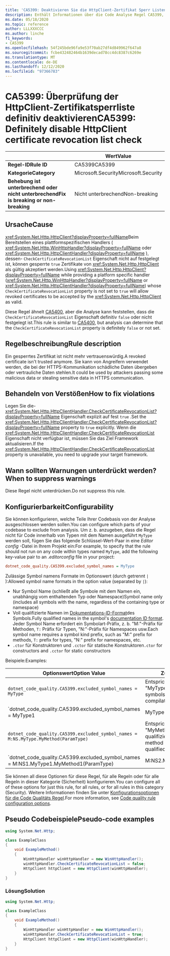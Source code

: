 ```yaml
---
title: 'CA5399: Deaktivieren Sie die HttpClient-Zertifikat Sperr Listen-Überprüfung (Code Analyse) definitiv.'
description: Enthält Informationen über die Code Analyse Regel CA5399, einschließlich der Gründe, der Behebung von Verstößen und der Zeit, zu der Sie unterdrückt werden soll.
ms.date: 05/18/2020
ms.topic: reference
author: LLLXXXCCC
ms.author: linche
f1_keywords:
- CA5399
ms.openlocfilehash: 54f245bde96fa9e53f70ab27df4d849962f647a8
ms.sourcegitcommit: fcbe432482464b1639decad78cc4dc8387c6269e
ms.translationtype: MT
ms.contentlocale: de-DE
ms.lasthandoff: 12/12/2020
ms.locfileid: "97366783"
---
```

# <a name="ca5399-definitely-disable-httpclient-certificate-revocation-list-check"></a><span data-ttu-id="eb782-103">CA5399: Überprüfung der HttpClient-Zertifikatsperrliste definitiv deaktivieren</span><span class="sxs-lookup"><span data-stu-id="eb782-103">CA5399: Definitely disable HttpClient certificate revocation list check</span></span>

| | <span data-ttu-id="eb782-104">Wert</span><span class="sxs-lookup"><span data-stu-id="eb782-104">Value</span></span> |
|-|-|
| <span data-ttu-id="eb782-105">**Regel-ID**</span><span class="sxs-lookup"><span data-stu-id="eb782-105">**Rule ID**</span></span> |<span data-ttu-id="eb782-106">CA5399</span><span class="sxs-lookup"><span data-stu-id="eb782-106">CA5399</span></span>|
| <span data-ttu-id="eb782-107">**Kategorie**</span><span class="sxs-lookup"><span data-stu-id="eb782-107">**Category**</span></span> |<span data-ttu-id="eb782-108">Microsoft.Security</span><span class="sxs-lookup"><span data-stu-id="eb782-108">Microsoft.Security</span></span>|
| <span data-ttu-id="eb782-109">**Behebung ist unterbrechend oder nicht unterbrechend**</span><span class="sxs-lookup"><span data-stu-id="eb782-109">**Fix is breaking or non-breaking**</span></span> |<span data-ttu-id="eb782-110">Nicht unterbrechend</span><span class="sxs-lookup"><span data-stu-id="eb782-110">Non-breaking</span></span>|

## <a name="cause"></a><span data-ttu-id="eb782-111">Ursache</span><span class="sxs-lookup"><span data-stu-id="eb782-111">Cause</span></span>

<span data-ttu-id="eb782-112"><xref:System.Net.Http.HttpClient?displayProperty=fullName>Beim Bereitstellen eines plattformspezifischen Handlers ( <xref:System.Net.Http.WinHttpHandler?displayProperty=fullName> oder <xref:System.Net.Http.HttpClientHandler?displayProperty=fullName> ), dessen- `CheckCertificateRevocationList` Eigenschaft nicht auf festgelegt ist, können gesperrte `true` Zertifikate von <xref:System.Net.Http.HttpClient> als gültig akzeptiert werden.</span><span class="sxs-lookup"><span data-stu-id="eb782-112">Using <xref:System.Net.Http.HttpClient?displayProperty=fullName> while providing a platform specific handler (<xref:System.Net.Http.WinHttpHandler?displayProperty=fullName> or <xref:System.Net.Http.HttpClientHandler?displayProperty=fullName>) whose `CheckCertificateRevocationList` property is not set to `true` will allow revoked certificates to be accepted by the <xref:System.Net.Http.HttpClient> as valid.</span></span>

<span data-ttu-id="eb782-113">Diese Regel ähnelt [CA5400](ca5400.md), aber die Analyse kann feststellen, dass die `CheckCertificateRevocationList` Eigenschaft definitiv `false` oder nicht festgelegt ist.</span><span class="sxs-lookup"><span data-stu-id="eb782-113">This rule is similar to [CA5400](ca5400.md), but analysis can determine that the `CheckCertificateRevocationList` property is definitely `false` or not set.</span></span>

## <a name="rule-description"></a><span data-ttu-id="eb782-114">Regelbeschreibung</span><span class="sxs-lookup"><span data-stu-id="eb782-114">Rule description</span></span>

<span data-ttu-id="eb782-115">Ein gesperrtes Zertifikat ist nicht mehr vertrauenswürdig.</span><span class="sxs-lookup"><span data-stu-id="eb782-115">A revoked certificate isn't trusted anymore.</span></span> <span data-ttu-id="eb782-116">Sie kann von Angreifern verwendet werden, die bei der HTTPS-Kommunikation schädliche Daten übergeben oder vertrauliche Daten stehlen.</span><span class="sxs-lookup"><span data-stu-id="eb782-116">It could be used by attackers passing some malicious data or stealing sensitive data in HTTPS communication.</span></span>

## <a name="how-to-fix-violations"></a><span data-ttu-id="eb782-117">Behandeln von Verstößen</span><span class="sxs-lookup"><span data-stu-id="eb782-117">How to fix violations</span></span>

<span data-ttu-id="eb782-118">Legen Sie die- <xref:System.Net.Http.HttpClientHandler.CheckCertificateRevocationList?displayProperty=fullName> Eigenschaft explizit auf fest `true` .</span><span class="sxs-lookup"><span data-stu-id="eb782-118">Set the <xref:System.Net.Http.HttpClientHandler.CheckCertificateRevocationList?displayProperty=fullName> property to `true` explicitly.</span></span> <span data-ttu-id="eb782-119">Wenn die <xref:System.Net.Http.HttpClientHandler.CheckCertificateRevocationList> Eigenschaft nicht verfügbar ist, müssen Sie das Ziel Framework aktualisieren.</span><span class="sxs-lookup"><span data-stu-id="eb782-119">If the <xref:System.Net.Http.HttpClientHandler.CheckCertificateRevocationList> property is unavailable, you need to upgrade your target framework.</span></span>

## <a name="when-to-suppress-warnings"></a><span data-ttu-id="eb782-120">Wann sollten Warnungen unterdrückt werden?</span><span class="sxs-lookup"><span data-stu-id="eb782-120">When to suppress warnings</span></span>

<span data-ttu-id="eb782-121">Diese Regel nicht unterdrücken.</span><span class="sxs-lookup"><span data-stu-id="eb782-121">Do not suppress this rule.</span></span>

## <a name="configurability"></a><span data-ttu-id="eb782-122">Konfigurierbarkeit</span><span class="sxs-lookup"><span data-stu-id="eb782-122">Configurability</span></span>

<span data-ttu-id="eb782-123">Sie können konfigurieren, welche Teile Ihrer Codebasis von der Analyse ausgeschlossen werden sollen.</span><span class="sxs-lookup"><span data-stu-id="eb782-123">You can configure which parts of your codebase to exclude from analysis.</span></span> <span data-ttu-id="eb782-124">Um z. b. anzugeben, dass die Regel nicht für Code innerhalb von Typen mit dem Namen ausgeführt `MyType` werden soll, fügen Sie das folgende Schlüssel-Wert-Paar in eine *Editor config* -Datei in Ihrem Projekt ein:</span><span class="sxs-lookup"><span data-stu-id="eb782-124">For example, to specify that the rule should not run on any code within types named `MyType`, add the following key-value pair to an *.editorconfig* file in your project:</span></span>

```ini
dotnet_code_quality.CA5399.excluded_symbol_names = MyType
```

<span data-ttu-id="eb782-125">Zulässige Symbol namens Formate im Optionswert (durch getrennt `|` ):</span><span class="sxs-lookup"><span data-stu-id="eb782-125">Allowed symbol name formats in the option value (separated by `|`):</span></span>

- <span data-ttu-id="eb782-126">Nur Symbol Name (schließt alle Symbole mit dem Namen ein, unabhängig vom enthaltenden Typ oder Namespace)</span><span class="sxs-lookup"><span data-stu-id="eb782-126">Symbol name only (includes all symbols with the name, regardless of the containing type or namespace)</span></span>
- <span data-ttu-id="eb782-127">Voll qualifizierte Namen im [Dokumentations-ID-Format](../../../csharp/programming-guide/xmldoc/processing-the-xml-file.md#id-strings)des Symbols.</span><span class="sxs-lookup"><span data-stu-id="eb782-127">Fully qualified names in the symbol's [documentation ID format](../../../csharp/programming-guide/xmldoc/processing-the-xml-file.md#id-strings).</span></span> <span data-ttu-id="eb782-128">Jeder Symbol Name erfordert ein Symbolart-Präfix, z. b. "M:"-Präfix für Methoden, `T:` Präfix für Typen, "N:"-Präfix für Namespaces usw.</span><span class="sxs-lookup"><span data-stu-id="eb782-128">Each symbol name requires a symbol kind prefix, such as "M:" prefix for methods, `T:` prefix for types, "N:" prefix for namespaces, etc.</span></span>
- <span data-ttu-id="eb782-129">`.ctor` für Konstruktoren und `.cctor` für statische Konstruktoren</span><span class="sxs-lookup"><span data-stu-id="eb782-129">`.ctor` for constructors and `.cctor` for static constructors</span></span>

<span data-ttu-id="eb782-130">Beispiele:</span><span class="sxs-lookup"><span data-stu-id="eb782-130">Examples:</span></span>

| <span data-ttu-id="eb782-131">Optionswert</span><span class="sxs-lookup"><span data-stu-id="eb782-131">Option Value</span></span> | <span data-ttu-id="eb782-132">Zusammenfassung</span><span class="sxs-lookup"><span data-stu-id="eb782-132">Summary</span></span> |
| --- | --- |
|`dotnet_code_quality.CA5399.excluded_symbol_names = MyType` | <span data-ttu-id="eb782-133">Entspricht allen Symbolen mit dem Namen "MyType" in der Kompilierung.</span><span class="sxs-lookup"><span data-stu-id="eb782-133">Matches all symbols named 'MyType' in the compilation</span></span>
|`dotnet_code_quality.CA5399.excluded_symbol_names = MyType1|MyType2` | <span data-ttu-id="eb782-134">Entspricht allen Symbolen mit dem Namen "MyType1" oder "MyType2" in der Kompilierung.</span><span class="sxs-lookup"><span data-stu-id="eb782-134">Matches all symbols named either 'MyType1' or 'MyType2' in the compilation</span></span>
|`dotnet_code_quality.CA5399.excluded_symbol_names = M:NS.MyType.MyMethod(ParamType)` | <span data-ttu-id="eb782-135">Entspricht der bestimmten Methode "MyMethod" mit der angegebenen voll qualifizierten Signatur.</span><span class="sxs-lookup"><span data-stu-id="eb782-135">Matches specific method 'MyMethod' with given fully qualified signature</span></span>
|`dotnet_code_quality.CA5399.excluded_symbol_names = M:NS1.MyType1.MyMethod1(ParamType)|M:NS2.MyType2.MyMethod2(ParamType)` | <span data-ttu-id="eb782-136">Entspricht den spezifischen Methoden "MyMethod1" und "MyMethod2" mit der entsprechenden voll qualifizierten Signatur.</span><span class="sxs-lookup"><span data-stu-id="eb782-136">Matches specific methods 'MyMethod1' and 'MyMethod2' with respective fully qualified signature</span></span>

<span data-ttu-id="eb782-137">Sie können all diese Optionen für diese Regel, für alle Regeln oder für alle Regeln in dieser Kategorie (Sicherheit) konfigurieren.</span><span class="sxs-lookup"><span data-stu-id="eb782-137">You can configure all of these options for just this rule, for all rules, or for all rules in this category (Security).</span></span> <span data-ttu-id="eb782-138">Weitere Informationen finden Sie unter [Konfigurationsoptionen für die Code Qualitäts Regel](../code-quality-rule-options.md).</span><span class="sxs-lookup"><span data-stu-id="eb782-138">For more information, see [Code quality rule configuration options](../code-quality-rule-options.md).</span></span>

## <a name="pseudo-code-examples"></a><span data-ttu-id="eb782-139">Pseudo Codebeispiele</span><span class="sxs-lookup"><span data-stu-id="eb782-139">Pseudo-code examples</span></span>

```csharp
using System.Net.Http;

class ExampleClass
{
    void ExampleMethod()
    {
        WinHttpHandler winHttpHandler = new WinHttpHandler();
        winHttpHandler.CheckCertificateRevocationList = false;
        HttpClient httpClient = new HttpClient(winHttpHandler);
    }
}
```

### <a name="solution"></a><span data-ttu-id="eb782-140">Lösung</span><span class="sxs-lookup"><span data-stu-id="eb782-140">Solution</span></span>

```csharp
using System.Net.Http;

class ExampleClass
{
    void ExampleMethod()
    {
        WinHttpHandler winHttpHandler = new WinHttpHandler();
        winHttpHandler.CheckCertificateRevocationList = true;
        HttpClient httpClient = new HttpClient(winHttpHandler);
    }
}
```
